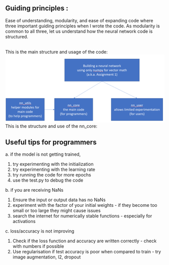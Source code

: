 ## Guiding principles : 
Ease of understanding, modularity, and ease of expanding code where three important guiding principles when I wrote the code.
As modularity is common to all three, let us understand how the neural network code is structured.

<br>
This is the main structure and usage of the code:
<br>
<img src="../assignment1/documentation/main.png" width="1020">

<br>
This is the structure and use of the nn_core:


## Useful tips for programmers 
a. if the model is not getting trained,
1. try experimenting with the initialization
2. try experimenting with the learning rate
3. try running the code for more epochs
4. use the test.py to debug the code

b. if you are receiving NaNs
1. Ensure the input or output data has no NaNs
2. experiment with the factor of your initial weights - if they become too small or too large they might cause issues
3. search the internet for numerically stable functions - especially for activations

c. loss/accuracy is not improving
1. Check if the loss function and accuracy are written correctly - check with numbers if possible
2. Use regularisation if test accuracy is poor when compared to train - try image augmentation, l2, dropout